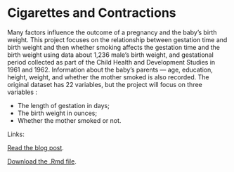 # Cigarettes and Contractions

Many factors influence the outcome of a pregnancy and the baby’s birth weight. This project focuses on the relationship between gestation time and birth weight and then whether smoking affects the gestation time and the birth weight using data about 1,236 male’s birth weight, and gestational period collected as part of the Child Health and Development Studies in 1961 and 1962.
Information about the baby’s parents — age, education, height, weight, and whether the mother smoked is also recorded. The original dataset has 22 variables, but the project will focus on three variables :

- The length of gestation in days;
- The birth weight in ounces;
- Whether the mother smoked or not.

Links:

[Read the blog post](https://maevassi.github.io/mini-project1/maeva_assi_cigarettes_and_contractions.html).

[Download the .Rmd file](https://maevassi.github.io/mini-project1/maeva_assi_cigarettes_and_contractions.Rmd).

